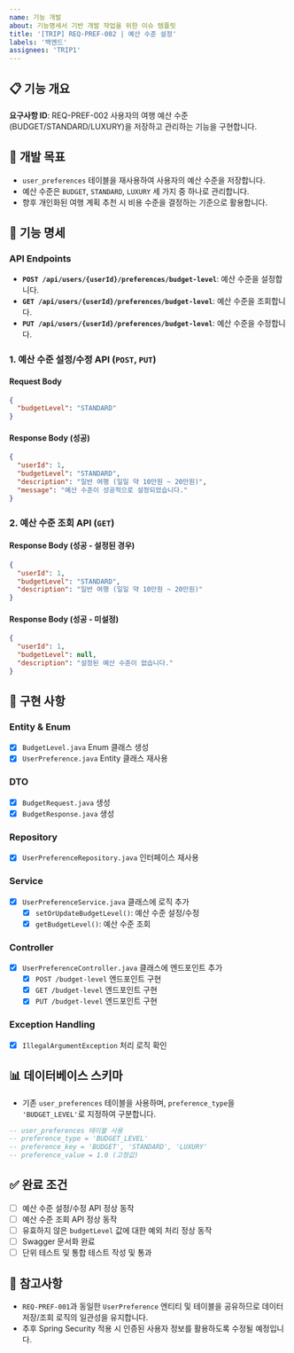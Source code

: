 ```yaml
---
name: 기능 개발
about: 기능명세서 기반 개발 작업을 위한 이슈 템플릿
title: '[TRIP] REQ-PREF-002 | 예산 수준 설정'
labels: '백엔드'
assignees: 'TRIP1'
---
```


## 📋 기능 개요
**요구사항 ID**: REQ-PREF-002
사용자의 여행 예산 수준(BUDGET/STANDARD/LUXURY)을 저장하고 관리하는 기능을 구현합니다.

## 🎯 개발 목표
- `user_preferences` 테이블을 재사용하여 사용자의 예산 수준을 저장합니다.
- 예산 수준은 `BUDGET`, `STANDARD`, `LUXURY` 세 가지 중 하나로 관리합니다.
- 향후 개인화된 여행 계획 추천 시 비용 수준을 결정하는 기준으로 활용합니다.

## 📝 기능 명세
### API Endpoints
- **`POST /api/users/{userId}/preferences/budget-level`**: 예산 수준을 설정합니다.
- **`GET /api/users/{userId}/preferences/budget-level`**: 예산 수준을 조회합니다.
- **`PUT /api/users/{userId}/preferences/budget-level`**: 예산 수준을 수정합니다.

### 1. 예산 수준 설정/수정 API (`POST`, `PUT`)

#### Request Body
```json
{
  "budgetLevel": "STANDARD"
}
```

#### Response Body (성공)
```json
{
  "userId": 1,
  "budgetLevel": "STANDARD",
  "description": "일반 여행 (일일 약 10만원 ~ 20만원)",
  "message": "예산 수준이 성공적으로 설정되었습니다."
}
```

### 2. 예산 수준 조회 API (`GET`)

#### Response Body (성공 - 설정된 경우)
```json
{
  "userId": 1,
  "budgetLevel": "STANDARD",
  "description": "일반 여행 (일일 약 10만원 ~ 20만원)"
}
```

#### Response Body (성공 - 미설정)
```json
{
  "userId": 1,
  "budgetLevel": null,
  "description": "설정된 예산 수준이 없습니다."
}
```

## 🔧 구현 사항
### Entity & Enum
- [x] `BudgetLevel.java` Enum 클래스 생성
- [x] `UserPreference.java` Entity 클래스 재사용

### DTO
- [x] `BudgetRequest.java` 생성
- [x] `BudgetResponse.java` 생성

### Repository
- [x] `UserPreferenceRepository.java` 인터페이스 재사용

### Service
- [x] `UserPreferenceService.java` 클래스에 로직 추가
  - [x] `setOrUpdateBudgetLevel()`: 예산 수준 설정/수정
  - [x] `getBudgetLevel()`: 예산 수준 조회

### Controller
- [x] `UserPreferenceController.java` 클래스에 엔드포인트 추가
  - [x] `POST /budget-level` 엔드포인트 구현
  - [x] `GET /budget-level` 엔드포인트 구현
  - [x] `PUT /budget-level` 엔드포인트 구현

### Exception Handling
- [x] `IllegalArgumentException` 처리 로직 확인

## 📊 데이터베이스 스키마
- 기존 `user_preferences` 테이블을 사용하며, `preference_type`을 `'BUDGET_LEVEL'`로 지정하여 구분합니다.

```sql
-- user_preferences 테이블 사용
-- preference_type = 'BUDGET_LEVEL'
-- preference_key = 'BUDGET', 'STANDARD', 'LUXURY'
-- preference_value = 1.0 (고정값)
```

## ✅ 완료 조건
- [ ] 예산 수준 설정/수정 API 정상 동작
- [ ] 예산 수준 조회 API 정상 동작
- [ ] 유효하지 않은 `budgetLevel` 값에 대한 예외 처리 정상 동작
- [ ] Swagger 문서화 완료
- [ ] 단위 테스트 및 통합 테스트 작성 및 통과

## 📌 참고사항
- `REQ-PREF-001`과 동일한 `UserPreference` 엔티티 및 테이블을 공유하므로 데이터 저장/조회 로직의 일관성을 유지합니다.
- 추후 Spring Security 적용 시 인증된 사용자 정보를 활용하도록 수정될 예정입니다.
